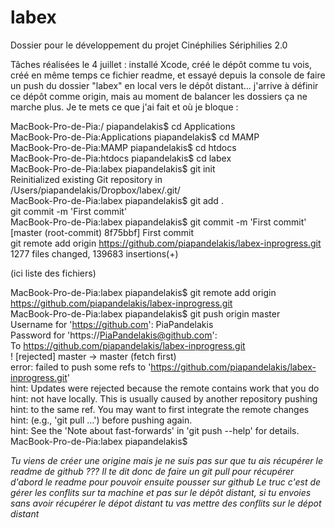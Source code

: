 # labex
Dossier pour le développement du projet Cinéphilies Sériphilies 2.0

Tâches réalisées le 4 juillet : installé Xcode, créé le dépôt comme tu vois, créé en même temps ce fichier readme, et essayé depuis la console de faire un push du dossier "labex" en local vers le dépôt distant... j'arrive à définir ce dépôt comme origin, mais au moment de balancer les dossiers ça ne marche plus. Je te mets ce que j'ai fait et où je bloque : 

MacBook-Pro-de-Pia:/ piapandelakis$ cd Applications  
MacBook-Pro-de-Pia:Applications piapandelakis$ cd MAMP  
MacBook-Pro-de-Pia:MAMP piapandelakis$ cd htdocs  
MacBook-Pro-de-Pia:htdocs piapandelakis$ cd labex  
MacBook-Pro-de-Pia:labex piapandelakis$ git init  
Reinitialized existing Git repository in /Users/piapandelakis/Dropbox/labex/.git/  
MacBook-Pro-de-Pia:labex piapandelakis$ git add .  
git commit -m 'First commit'  
MacBook-Pro-de-Pia:labex piapandelakis$ git commit -m 'First commit'  
[master (root-commit) 8f75bbf] First commit  
git remote add origin https://github.com/piapandelakis/labex-inprogress.git  
 1277 files changed, 139683 insertions(+)  

(ici liste des fichiers)

MacBook-Pro-de-Pia:labex piapandelakis$ git remote add origin https://github.com/piapandelakis/labex-inprogress.git  
MacBook-Pro-de-Pia:labex piapandelakis$ git push origin master  
Username for 'https://github.com': PiaPandelakis  
Password for 'https://PiaPandelakis@github.com':  
To https://github.com/piapandelakis/labex-inprogress.git  
 ! [rejected]        master -> master (fetch first)  
error: failed to push some refs to 'https://github.com/piapandelakis/labex-inprogress.git'  
hint: Updates were rejected because the remote contains work that you do  
hint: not have locally. This is usually caused by another repository pushing  
hint: to the same ref. You may want to first integrate the remote changes  
hint: (e.g., 'git pull ...') before pushing again.  
hint: See the 'Note about fast-forwards' in 'git push --help' for details.  
MacBook-Pro-de-Pia:labex piapandelakis$

*Tu viens de créer une origine mais je ne suis pas sur que tu ais récupérer le readme de github ???*
*Il te dit donc de faire un git pull pour récupérer d'abord le readme pour pouvoir ensuite pousser sur github*
*Le truc c'est de gérer les conflits sur ta machine et pas sur le dépôt distant, si tu envoies sans avoir récupérer le dépot distant tu vas mettre des conflits sur le dépot distant*
